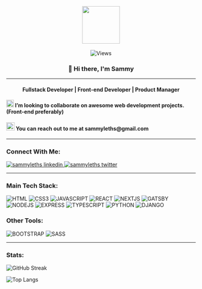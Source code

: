 <div id="header" align="center">
  <img src="https://media.giphy.com/media/R03zWv5p1oNSQd91EP/giphy.gif" width="100"/> <br><br>
  <img src="https://komarev.com/ghpvc/?username=sammyleths&style=flat-square&color=blue" alt="Views"/>
  <h3>👋 Hi there, I'm Sammy</h3>
</div>

---

<h4 align="center">Fullstack Developer | Front-end Developer | Product Manager </h4>

<div>
    <h4>
        <img src="https://user-images.githubusercontent.com/64320618/204891250-60a68a71-de75-433b-8582-328e500ef39b.png" alt="Collaborate" width="20"/> I’m looking to collaborate on awesome web development projects. (Front-end preferably)
    </h4>
</div>
<div>
    <h4>
        <img src="https://user-images.githubusercontent.com/64320618/204891783-fd2d45b6-9142-4d41-afec-3a8e079db010.png" alt="Reach me" width="22"/> You can reach out to me at sammyleths@gmail.com
    </h4>
</div>

---

<h3 align="left">Connect With Me:</h3>

<p align="left">
    <a href="https://www.linkedin.com/in/eyiowuawi/" target="_blank">
        <img src="https://img.shields.io/badge/linkedin-%230077B5.svg?style=for-the-badge&logo=linkedin&logoColor=white" alt="sammyleths linkedin" />
    </a>
    <a href="https://twitter.com/sammyleths" target="_blank">
        <img src="https://img.shields.io/badge/Twitter-blue?style=for-the-badge&logo=twitter&logoColor=white" alt="sammyleths twitter" />
    </a>
</p>

---

<h3 align="left">Main Tech Stack:</h3>

<p align="left">
        <img src="https://img.shields.io/badge/html5-%23E34F26.svg?style=for-the-badge&logo=html5&logoColor=white" alt="HTML" />
        <img src="https://img.shields.io/badge/css3-%231572B6.svg?style=for-the-badge&logo=css3&logoColor=white" alt="CSS3" />
        <img src="https://img.shields.io/badge/JavaScript-black?style=for-the-badge&logo=javascript&logoColor=%23F7DF1E" alt="JAVASCRIPT" />
        <img src="https://img.shields.io/badge/react-%2320232a.svg?style=for-the-badge&logo=react&logoColor=%2361DAFB" alt="REACT" />
        <img src="https://img.shields.io/badge/next.js-000000?style=for-the-badge&logo=nextdotjs&logoColor=white" alt="NEXTJS" />
        <img src="https://img.shields.io/badge/gatsby-11081F.svg?style=for-the-badge&logo=gatsby&logoColor=white" alt="GATSBY" />
        <img src="https://img.shields.io/badge/Node.js-233056?style=for-the-badge&logo=node.js&logoColor=#233056" alt="NODEJS" />
        <img src="https://img.shields.io/badge/Express-cccccc?style=for-the-badge&logo=express&logoColor=black" alt="EXPRESS" />
        <img src="https://img.shields.io/badge/typescript-3178C6.svg?style=for-the-badge&logo=typescript&logoColor=white" alt="TYPESCRIPT" />
        <img src="https://img.shields.io/badge/python-2B5A82.svg?style=for-the-badge&logo=python&logoColor=white" alt="PYTHON" />
        <img src="https://img.shields.io/badge/django-0C4B33.svg?style=for-the-badge&logo=django&logoColor=white" alt="DJANGO" />
</p>

<h3 align="left">Other Tools:</h3>

<p align="left">
        <img src="https://img.shields.io/badge/bootstrap-722DF9.svg?style=for-the-badge&logo=bootstrap&logoColor=white" alt="BOOTSTRAP" />
        <img src="https://img.shields.io/badge/sass-hotpink.svg?style=for-the-badge&logo=sass&logoColor=white" alt="SASS" />
</p>

---

<h3 align="left">Stats:</h3>

![GitHub Streak](http://github-readme-streak-stats.herokuapp.com?user=sammyleths&theme=dark&background=000000)

![Top Langs](https://github-readme-stats.vercel.app/api/top-langs/?username=sammyleths&layout=compact&theme=vision-friendly-dark)


<!--
**SammyLeths/SammyLeths** is a ✨ _special_ ✨ repository because its `README.md` (this file) appears on your GitHub profile.

Here are some ideas to get you started:

- 🔭 I’m currently working on ...
- 🌱 I’m currently learning ...
- 👯 I’m looking to collaborate on ...
- 🤔 I’m looking for help with ...
- 💬 Ask me about ...
- 📫 How to reach me: ...
- 😄 Pronouns: ...
- ⚡ Fun fact: ...
-->

